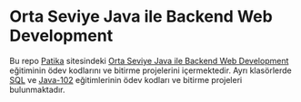 # Orta Seviye Java ile Backend Web Development
Bu repo [Patika](https://app.patika.dev/) sitesindeki [Orta Seviye Java ile Backend Web Development](https://app.patika.dev/paths/orta-seviye-java-ile-web-development-patikasi) eğitiminin ödev kodlarını ve bitirme projelerini içermektedir. Ayrı klasörlerde [SQL](https://academy.patika.dev/courses/sql) ve [Java-102](https://app.patika.dev/courses/java-102) eğitimlerinin ödev kodları ve bitirme projeleri bulunmaktadır.